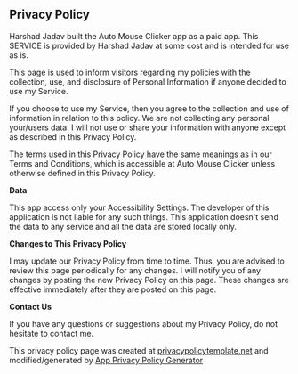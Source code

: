 ## Privacy Policy

Harshad Jadav built the Auto Mouse Clicker app as a paid app. This SERVICE is provided by Harshad Jadav at some cost and is intended for use as is.

This page is used to inform visitors regarding my policies with the collection, use, and disclosure of Personal Information if anyone decided to use my Service.

If you choose to use my Service, then you agree to the collection and use of information in relation to this policy. We are not collecting any personal your/users data. I will not use or share your information with anyone except as described in this Privacy Policy.

The terms used in this Privacy Policy have the same meanings as in our Terms and Conditions, which is accessible at Auto Mouse Clicker unless otherwise defined in this Privacy Policy.


**Data**

This app access only your Accessibility Settings. The developer of this application is not liable for any such things.
This application doesn't send the data to any service and all the data are stored locally only.

**Changes to This Privacy Policy**

I may update our Privacy Policy from time to time. Thus, you are advised to review this page periodically for any changes. I will notify you of any changes by posting the new Privacy Policy on this page. These changes are effective immediately after they are posted on this page.

**Contact Us**

If you have any questions or suggestions about my Privacy Policy, do not hesitate to contact me.

This privacy policy page was created at [privacypolicytemplate.net](https://privacypolicytemplate.net) and modified/generated by [App Privacy Policy Generator](https://app-privacy-policy-generator.firebaseapp.com/)

